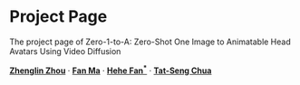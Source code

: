 # Project Page
The project page of Zero-1-to-A: Zero-Shot One Image to Animatable Head Avatars Using Video Diffusion

[**Zhenglin Zhou**](https://scholar.google.com/citations?user=6v7tOfEAAAAJ) · [**Fan Ma**](https://flowerfan.site/) · [**Hehe Fan<sup>*</sup>**](https://hehefan.github.io/) · [**Tat-Seng Chua**](https://www.chuatatseng.com/)


